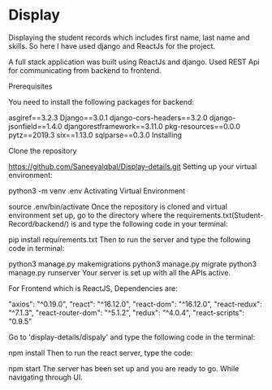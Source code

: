 # Display

Displaying the student records which includes first name, last name and skills. So here I have used django and ReactJs for the project.

A full stack application was built using ReactJs and django. Used REST Api for communicating from backend to frontend.

Prerequisites

You need to install the following packages for backend:

asgiref==3.2.3
Django==3.0.1
django-cors-headers==3.2.0
django-jsonfield==1.4.0
djangorestframework==3.11.0
pkg-resources==0.0.0
pytz==2019.3
six==1.13.0
sqlparse==0.3.0
Installing

Clone the repository

https://github.com/SaneeyaIqbal/Display-details.git
Setting up your virtual environment:

python3 -m venv .env
Activating Virtual Environment

source .env/bin/activate
Once the repository is cloned and virtual environment set up, go to the directory where the requirements.txt(Student-Record/backend/) is and type the following code in your terminal:

pip install requirements.txt
Then to run the server and type the following code in terminal:

python3 manage.py makemigrations
python3 manage.py migrate
python3 manage.py runserver
Your server is set up with all the APIs active.

For Frontend which is ReactJS, Dependencies are:

"axios": "^0.19.0",
"react": "^16.12.0",
"react-dom": "^16.12.0",
"react-redux": "^7.1.3",
"react-router-dom": "^5.1.2",
"redux": "^4.0.4",
"react-scripts": "0.9.5"

Go to 'display-details/dispaly' and type the following code in the terminal:

npm install
Then to run the react server, type the code:

npm start
The server has been set up and you are ready to go. While navigating through UI.

